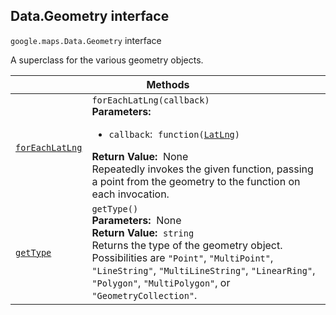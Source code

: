 
<h2 id="Data.Geometry">Data.Geometry interface</h2>
<p>
<code><span itemprop="path">google.maps</span>.<span itemprop="name">Data.Geometry</span></code>
interface
</p>
<p>A superclass for the various geometry objects.</p>
<div class="devsite-table-wrapper"><table class="methods responsive" summary="interface Data.Geometry - Methods">
<thead>
<tr><th colspan="2">Methods</th>
</tr></thead>
<tbody>
<tr id="Data.Geometry.forEachLatLng">
<td itemprop="property"><code><a class="secret-link" href="#Data.Geometry.forEachLatLng"><span>forEachLatLng</span></a></code></td>
<td><div><code>forEachLatLng(callback)</code></div>
<div class="desc"><strong>Parameters:</strong>&nbsp; <ul>
<li><code>callback</code>:&nbsp; <code>function(<a href="LatLng.md">LatLng</a>)</code></li>
</ul></div>
<div class="desc"><strong>Return Value:</strong>&nbsp; None</div>
<div class="desc">Repeatedly invokes the given function, passing a point from the geometry to the function on each invocation.</div></td>
</tr>
<tr id="Data.Geometry.getType">
<td itemprop="property"><code><a class="secret-link" href="#Data.Geometry.getType"><span>getType</span></a></code></td>
<td><div><code>getType()</code></div>
<div class="desc"><strong>Parameters:</strong>&nbsp; None</div>
<div class="desc"><strong>Return Value:</strong>&nbsp; <code>string</code></div>
<div class="desc">Returns the type of the geometry object. Possibilities are <code>"Point"</code>, <code>"MultiPoint"</code>, <code>"LineString"</code>, <code>"MultiLineString"</code>, <code>"LinearRing"</code>, <code>"Polygon"</code>, <code>"MultiPolygon"</code>, or <code>"GeometryCollection"</code>.</div></td>
</tr>
</tbody>
</table></div>
